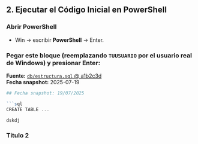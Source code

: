 
## 2. Ejecutar el Código Inicial en PowerShell

### Abrir PowerShell

* Win → escribir **PowerShell** → Enter.

### Pegar este bloque (reemplazando `TUUSUARIO` por el usuario real de Windows) y presionar **Enter**:

**Fuente:** [`db/estructura.sql` @ a1b2c3d](https://github.com/Organizacion/Repo/blob/a1b2c3d/db/estructura.sql)  
**Fecha snapshot:** 2025-07-19

```powershell
## Fecha snapshot: 19/07/2025

```sql
CREATE TABLE ...

dskdj

```
### Titulo 2